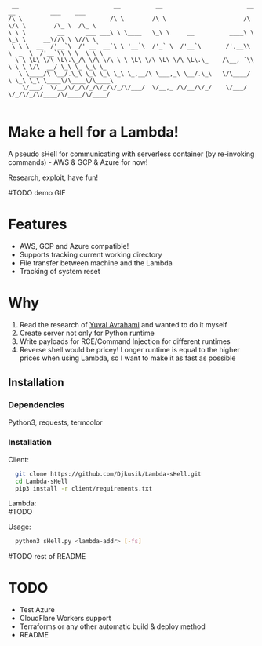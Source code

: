 
```
 __                           __          __                        __  __          ___    ___      
/\ \                         /\ \        /\ \                      /\ \/\ \        /\_ \  /\_ \     
\ \ \         __      ___ ___\ \ \____   \_\ \     __          ____\ \ \_\ \     __\//\ \ \//\ \    
 \ \ \  __  /'__`\  /' __` __`\ \ '__`\  /'_` \  /'__`\       /',__\\ \  _  \  /'__`\\ \ \  \ \ \   
  \ \ \L\ \/\ \L\.\_/\ \/\ \/\ \ \ \L\ \/\ \L\ \/\ \L\.\_    /\__, `\\ \ \ \ \/\  __/ \_\ \_ \_\ \_ 
   \ \____/\ \__/.\_\ \_\ \_\ \_\ \_,__/\ \___,_\ \__/.\_\   \/\____/ \ \_\ \_\ \____\/\____\/\____\
    \/___/  \/__/\/_/\/_/\/_/\/_/\/___/  \/__,_ /\/__/\/_/    \/___/   \/_/\/_/\/____/\/____/\/____/
                                                                                                    
```
# Make a hell for a Lambda! 

A pseudo sHell for communicating with serverless container (by re-invoking commands) - AWS & GCP & Azure for now!

Research, exploit, have fun!

#TODO demo GIF

# Features
- AWS, GCP and Azure compatible!
- Supports tracking current working directory
- File transfer between machine and the Lambda
- Tracking of system reset

# Why

1. Read the research of [Yuval Avrahami](https://unit42.paloaltonetworks.com/gaining-persistency-vulnerable-lambdas/) and wanted to do it myself
2. Create server not only for Python runtime
3. Write payloads for RCE/Command Injection for different runtimes
4. Reverse shell would be pricey! Longer runtime is equal to the higher prices when using Lambda, so I want to make it as fast as possible
## Installation 

### Dependencies

Python3, requests, termcolor

### Installation

Client:
```bash 
  git clone https://github.com/Djkusik/Lambda-sHell.git
  cd Lambda-sHell
  pip3 install -r client/requirements.txt
```
    
Lambda:  
#TODO

Usage:
```bash
  python3 sHell.py <lambda-addr> [-fs]
```
#TODO rest of README

# TODO
+ Test Azure
+ CloudFlare Workers support
+ Terraforms or any other automatic build & deploy method
+ README